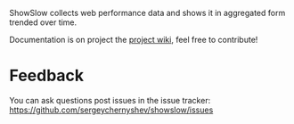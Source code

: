 ShowSlow collects web performance data and shows it in aggregated form trended over time.

Documentation is on project the [project wiki](https://github.com/sergeychernyshev/showslow/wiki), feel free to contribute!

Feedback
========
You can ask questions post issues in the issue tracker:
https://github.com/sergeychernyshev/showslow/issues
